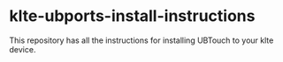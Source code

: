 # klte-ubports-install-instructions
This repository has all the instructions for installing UBTouch to your klte device.
